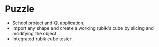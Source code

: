 # Puzzle
- School project and Qt application.
- Import any shape and create a working rubik's cube by slicing and modifying the object.
- Integrated rubik cube tester.
